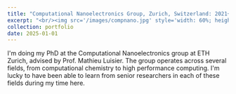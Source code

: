 ```yaml
---
title: "Computational Nanoelectronics Group, Zurich, Switzerland: 2021+"
excerpt: "<br/><img src='/images/compnano.jpg' style='width: 60%; height: auto;'>"
collection: portfolio
date: 2025-01-01
---
```


I'm doing my PhD at the Computational Nanoelectronics group at ETH Zurich, advised by Prof. Mathieu Luisier. The group operates across several fields, from computational chemistry to high performance computing. I'm lucky to have been able to learn from senior researchers in each of these fields during my time here.